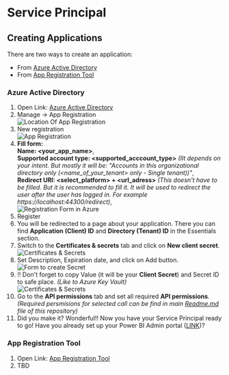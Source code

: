 # Service Principal
## Creating Applications
There are two ways to create an application:
- From [Azure Active Directory](https://portal.azure.com/#blade/Microsoft_AAD_IAM/ActiveDirectoryMenuBlade/Overview)
- From [App Registration Tool](https://app.powerbi.com/embedsetup)

### Azure Active Directory
1) Open Link: [Azure Active Directory](https://portal.azure.com/#blade/Microsoft_AAD_IAM/ActiveDirectoryMenuBlade/Overview)
2) Manage -> App Registration </br>
![Location Of App Registration](https://github.com/tirnovar/Power_BI_REST_API_PQ/blob/main/src/img/Location%20Of%20App%20Registration.png)
3) New registration </br>
![App Registration](https://github.com/tirnovar/Power_BI_REST_API_PQ/blob/main/src/img/App%20Registration.png)
4) **Fill form:** </br>
       **Name: <your_app_name>**, </br>
       **Supported account type: <supported_acccount_type>** *(IIt depends on your intent. But mostly it will be: "Accounts in this organizational directory only (<name_of_your_tenant> only - Single tenant))"*, </br>
       **Redirect URI: <select_platform> + <url_adress>** *(This doesn't have to be filled. But it is recommended to fill it. It will be used to redirect the user after the user has logged in. For example  https://localhost:44300/redirect)*, </br>
![Registration Form in Azure](https://github.com/tirnovar/Power_BI_REST_API_PQ/blob/main/src/img/Form%20for%20App%20Registration.png)
5) Register
6) You will be redirected to a page about your application. There you can find **Application (Client) ID** and **Directory (Tenant) ID** in the Essentials section.
7) Switch to the **Certificates & secrets** tab and click on **New client secret**. </br>
![Certificates & Secrets](https://github.com/tirnovar/Power_BI_REST_API_PQ/blob/main/src/img/Client%20Secret%20Tab.png)
8) Set Description, Expiration date, and click on Add button. </br>
![Form to create Secret](https://github.com/tirnovar/Power_BI_REST_API_PQ/blob/main/src/img/Client%20Secret%20Creating%20Form.png)
9) !! Don't forget to copy Value (it will be your **Client Secret**) and Secret ID to safe place. *(Like to Azure Key Vault)* </br>
![Certificates & Secrets](https://github.com/tirnovar/Power_BI_REST_API_PQ/blob/main/src/img/My%20Super%20Secret%20Key.png)
10) Go to the **API permissions** tab and set all required **API permissions**. *(Required persmisions for selected call can be find in main [Readme.md](https://github.com/tirnovar/Power_BI_REST_API_PQ/blob/main/README.md) file of this repository)*
11) Did you make it? Wonderful!! Now you have your Service Principal ready to go! Have you already set up your Power BI Admin portal ([LINK](https://github.com/tirnovar/Power_BI_REST_API_PQ/blob/main/01_Prerequisites/Power%20BI%20Admin%20Set%20Up/Readme.md))?


### App Registration Tool
1) Open Link: [App Registration Tool](https://app.powerbi.com/embedsetup)
2) TBD
